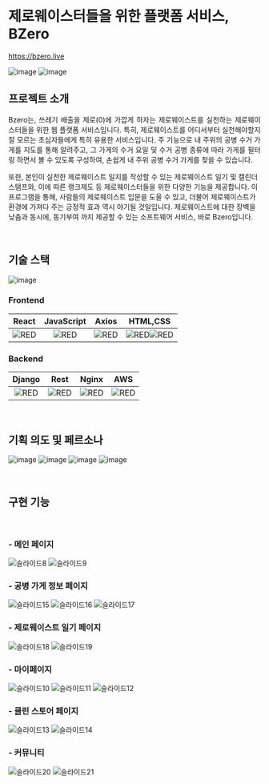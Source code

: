 # 제로웨이스터들을 위한 플랫폼 서비스, BZero

https://bzero.live

<p align="center">
  
  ![image](https://user-images.githubusercontent.com/39684920/200016113-850d252c-550b-4f75-a1a8-dad50e9fead5.png)
  ![image](https://user-images.githubusercontent.com/39684920/200016228-5fb90a0a-5e62-4aea-bf2c-6ee1b1800f43.png)

</p>



## 프로젝트 소개

<p align="justify">
Bzero는, 쓰레기 배출을 제로(0)에 가깝게 하자는 제로웨이스트를 실천하는 제로웨이스터들을 위한
웹 플랫폼 서비스입니다. 특히, 제로웨이스트를 어디서부터 실천해야할지 잘 모르는 초심자들에게 특히 유용한 서비스입니다. 주 기능으로 내 주위의 공병 수거 가게를 지도를 통해 알려주고, 그 가게의 수거 요일 및 수거 공병 종류에 따라 가게를 필터링 하면서 볼 수 있도록 구성하여, 손쉽게 내 주위 공병 수거 가게를 찾을 수 있습니다.
</p>
 
또한, 본인이 실천한 제로웨이스트 일지를 작성할 수 있는 제로웨이스트 일기 및 캘린더 스탬프와, 이에 따른 랭크제도 등 제로웨이스터들을 위한 다양한 기능을 제공합니다.
이 프로그램을 통해, 사람들의 제로웨이스트 입문을 도울 수 있고, 더불어 제로웨이스트가 환경에 가져다 주는 긍정적 효과 역시 야기될 것일입니다. 제로웨이스트에 대한 장벽을 낮춤과 동시에, 동기부여 까지 제공할 수 있는 소프트웨어 서비스, 바로 Bzero입니다.


</p>
<br>



## 기술 스택
![image](https://user-images.githubusercontent.com/39684920/200017834-7d1c0e98-9b54-45a4-b532-ed2e33cedf6e.png)

### Frontend

| React  | JavaScript |  Axios   |  HTML,CSS 
| :--------: | :--------: | :------: | :-----: |
|   <img alt="RED" src ="https://img.shields.io/badge/REACT-61DAFB.svg?&style=for-the-badge&logo=React&logoColor=white"/>   |   <img alt="RED" src ="https://img.shields.io/badge/JAVASCRIPT-F7DF1E.svg?&style=for-the-badge&logo=JavaScript&logoColor=white"/>    | <img alt="RED" src ="https://img.shields.io/badge/Axios-5A29E4.svg?&style=for-the-badge&logo=Axios&logoColor=white"/> | <img alt="RED" src ="https://img.shields.io/badge/HTML5-E34F26.svg?&style=for-the-badge&logo=CSS3&logoColor=white"/><img alt="RED" src ="https://img.shields.io/badge/CSS3-1572B6.svg?&style=for-the-badge&logo=HTML5&logoColor=white"/>  | 

### Backend

| Django | Rest |  Nginx   |  AWS   |
| :--------: | :--------: | :------: | :-----: |
|   <img alt="RED" src ="https://img.shields.io/badge/Django-092E20.svg?&style=for-the-badge&logo=Django&logoColor=white"/>    |   <img alt="RED" src ="https://img.shields.io/badge/DRF-092E20.svg?&style=for-the-badge&logo=Django&logoColor=white"/>     | <img alt="RED" src ="https://img.shields.io/badge/Nginx-009639.svg?&style=for-the-badge&logo=NGINX&logoColor=white"/> | <img alt="RED" src ="https://img.shields.io/badge/AWS-232F3E.svg?&style=for-the-badge&logo=Amazon AWS&logoColor=white"/> |

<br>

## 기획 의도 및 페르소나

![image](https://user-images.githubusercontent.com/39684920/200017562-936c93aa-a569-4866-8009-227aec1c43ba.png)
![image](https://user-images.githubusercontent.com/39684920/200017587-40ba1165-68d2-4c37-9127-65627ad1d2d2.png)
![image](https://user-images.githubusercontent.com/39684920/200017615-49ee23bd-ccfe-49c0-99f1-ac4845c811d0.png)
![image](https://user-images.githubusercontent.com/39684920/200017640-26e21c5a-ba62-42b7-90f0-1597bc3fea82.png)

<br>

## 구현 기능
<br>


### - 메인 페이지<br/>

![슬라이드8](https://user-images.githubusercontent.com/39684920/212848332-571fbf11-1d25-4318-9cc5-fed02d8429f0.png)
![슬라이드9](https://user-images.githubusercontent.com/39684920/212848348-b2c1039c-0a77-4674-8797-8758908b2d03.png)<br>

### - 공병 가게 정보 페이지
![슬라이드15](https://user-images.githubusercontent.com/39684920/212848369-a50670af-1dd1-440b-85ff-16ec22fc0ede.png)
![슬라이드16](https://user-images.githubusercontent.com/39684920/212848370-fe226a18-1d84-44bc-8145-3dde3b1ca2c3.png)
![슬라이드17](https://user-images.githubusercontent.com/39684920/212848373-f05d848d-ab67-41b4-91c9-c99ce96d0cc7.png)<br>

### - 제로웨이스트 일기 페이지
![슬라이드18](https://user-images.githubusercontent.com/39684920/212848375-f0499188-5d8e-47a7-a263-2536f1fbdec7.png)
![슬라이드19](https://user-images.githubusercontent.com/39684920/212848380-81e20151-bd27-4383-8043-ab23e738d2cb.png)<br>

### - 마이페이지
![슬라이드10](https://user-images.githubusercontent.com/39684920/212848351-7397d856-0368-458d-b2a7-d514bab26846.png)
![슬라이드11](https://user-images.githubusercontent.com/39684920/212848355-5fea3d19-f2b1-4d7d-bba2-86a4200e8901.png)
![슬라이드12](https://user-images.githubusercontent.com/39684920/212848357-51e70d56-d53a-42fb-b1c8-289d10bb9bb3.png)<br>

### - 클린 스토어 페이지
![슬라이드13](https://user-images.githubusercontent.com/39684920/212848361-373e901f-8415-4b0e-a970-d853c8b95849.png)
![슬라이드14](https://user-images.githubusercontent.com/39684920/212848367-c9745094-93b5-47c4-bafb-c20e7c2af5ec.png)<br>



### - 커뮤니티 
![슬라이드20](https://user-images.githubusercontent.com/39684920/212848383-c8a50533-1e9b-4a40-b856-7b6e9c80838e.png)
![슬라이드21](https://user-images.githubusercontent.com/39684920/212848386-d296e6bf-0eca-4648-8845-af498b3b8281.png)<br>


<br>

<!-- Stack Icon Refernces -->

[js]: /images/stack/javascript.svg
[ts]: /images/stack/typescript.svg
[react]: /images/stack/react.svg
[node]: /images/stack/node.svg
